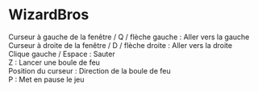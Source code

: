# WizardBros

Curseur à gauche de la fenêtre / Q / flèche gauche : Aller vers la gauche  
Curseur à droite de la fenêtre / D / flèche droite : Aller vers la droite  
Clique gauche / Espace : Sauter  
Z : Lancer une boule de feu  
Position du curseur : Direction de la boule de feu  
P : Met en pause le jeu  
